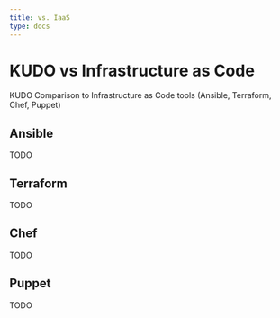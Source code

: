 ```yaml
---
title: vs. IaaS
type: docs
---
```


# KUDO vs Infrastructure as Code

KUDO Comparison to Infrastructure as Code tools (Ansible, Terraform, Chef, Puppet)

## Ansible
TODO

## Terraform
TODO

## Chef
TODO

## Puppet
TODO